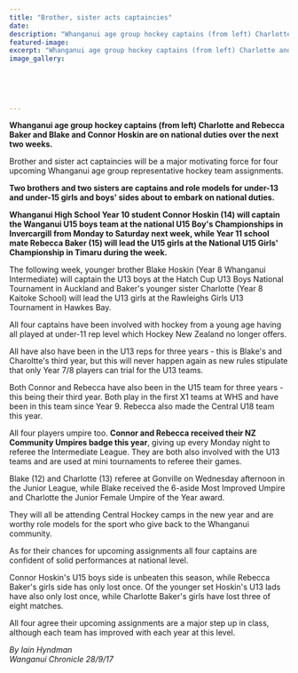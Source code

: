 ```yaml
---
title: "Brother, sister acts captaincies"
date: 
description: "Whanganui age group hockey captains (from left) Charlotte and Rebecca Baker and Blake and Connor Hoskin are on national duties over the next two weeks..."
featured-image: 
excerpt: "Whanganui age group hockey captains (from left) Charlotte and Rebecca Baker and Blake and Connor Hoskin are on national duties over the next two weeks."
image_gallery:
	
	
	
	
	
---
```


<p><strong>Whanganui age group hockey captains (from left) Charlotte and Rebecca Baker and Blake and Connor Hoskin are on national duties over the next two weeks.</strong></p>
<p class="element element-paragraph">Brother and sister act captaincies will be a major motivating force for four upcoming Whanganui age group representative hockey team assignments.</p>
<p class="element element-paragraph"><strong>Two brothers and two sisters are captains and role models for under-13 and under-15 girls and boys' sides about to embark on national duties.</strong></p>
<p class="element element-paragraph"><strong>Whanganui High School Year 10 student Connor Hoskin (14) will captain the Wanganui U15 boys team at the national U15 Boy's Championships in Invercargill from Monday to Saturday next week, while Year 11 school mate Rebecca Baker (15) will lead the U15 girls at the National U15 Girls' Championship in Timaru during the week.</strong></p>
<p class="element element-paragraph">The following week, younger brother Blake Hoskin (Year 8 Whanganui Intermediate) will captain the U13 boys at the Hatch Cup U13 Boys National Tournament in Auckland and Baker's younger sister Charlotte (Year 8 Kaitoke School) will lead the U13 girls at the Rawleighs Girls U13 Tournament in Hawkes Bay.</p>
<p class="element element-paragraph">All four captains have been involved with hockey from a young age having all played at under-11 rep level which Hockey New Zealand no longer offers.</p>
<p class="element element-paragraph">All have also have been in the U13 reps for three years - this is Blake's and Charoltte's third year, but this will never happen again as new rules stipulate that only Year 7/8 players can trial for the U13 teams.</p>
<p class="element element-paragraph">Both Connor and Rebecca have also been in the U15 team for three years - this being their third year. Both play in the first X1 teams at WHS and have been in this team since Year 9. Rebecca also made the Central U18 team this year.</p>
<p class="element element-paragraph">All four players umpire too. <strong>Connor and Rebecca received their NZ Community Umpires badge this year</strong>, giving up every Monday night to referee the Intermediate League. They are both also involved with the U13 teams and are used at mini tournaments to referee their games.</p>
<p class="element element-paragraph">Blake (12) and Charlotte (13) referee at Gonville on Wednesday afternoon in the Junior League, while Blake received the 6-aside Most Improved Umpire and Charlotte the Junior Female Umpire of the Year award.</p>
<p class="element element-paragraph">They will all be attending Central Hockey camps in the new year and are worthy role models for the sport who give back to the Whanganui community.</p>
<p class="element element-paragraph">As for their chances for upcoming assignments all four captains are confident of solid performances at national level.</p>
<p class="element element-paragraph">Connor Hoskin's U15 boys side is unbeaten this season, while Rebecca Baker's girls side has only lost once. Of the younger set Hoskin's U13 lads have also only lost once, while Charlotte Baker's girls have lost three of eight matches.</p>
<p class="element element-paragraph">All four agree their upcoming assignments are a major step up in class, although each team has improved with each year at this level.</p>
<p class="element element-paragraph"><em>By Iain Hyndman</em><br /><em>Wanganui Chronicle 28/9/17</em></p>

